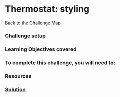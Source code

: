 # Thermostat: styling

[Back to the Challenge Map](0_challenge_map.md)

### Challenge setup

### Learning Objectives covered

### To complete this challenge, you will need to:

### Resources

### [Solution](solutions/9.md)
